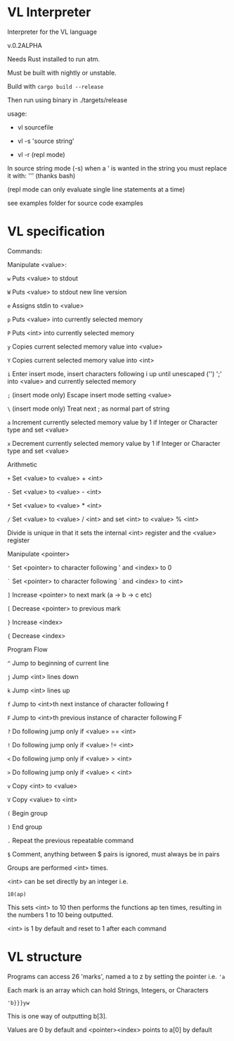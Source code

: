 # VL Interpreter
Interpreter for the VL language

v.0.2ALPHA

Needs Rust installed to run atm.

Must be built with nightly or unstable.

Build with `cargo build --release`

Then run using binary in ./targets/release

usage:

- vl sourcefile

- vl -s 'source string'

- vl -r  (repl mode)

In source string mode (-s) when a ' is wanted in the string you must replace it with: '\'' (thanks bash)

(repl mode can only evaluate single line statements at a time)

see examples folder for source code examples

# VL specification

Commands:

Manipulate \<value>:

`w` Puts \<value> to stdout

`W` Puts \<value> to stdout new line version

`e` Assigns stdin to \<value>

`p` Puts \<value> into currently selected memory

`P` Puts \<int> into currently selected memory

`y` Copies current selected memory value into \<value>

`Y` Copies current selected memory value into \<int>

`i` Enter insert mode, insert characters following i up until unescaped ('\') ';' into \<value> and currently selected memory

`;` (insert mode only) Escape insert mode setting \<value>

`\` (insert mode only) Treat next ; as normal part of string

`a` Increment currently selected memory value by 1 if Integer or Character type and set \<value>

`x` Decrement currently selected memory value by 1 if Integer or Character type and set \<value>

Arithmetic

`+` Set \<value> to \<value> + \<int>

`-` Set \<value> to \<value> - \<int>

`*` Set \<value> to \<value> * \<int>

`/` Set \<value> to \<value> / \<int> and set \<int> to \<value> % \<int>

Divide is unique in that it sets the internal \<int> register and the \<value> register

Manipulate \<pointer>

`'` Set \<pointer> to character following ' and \<index> to 0

`` ` `` Set \<pointer> to character following \` and \<index> to \<int>

`]` Increase \<pointer> to next mark (a -> b -> c etc)

`[` Decrease \<pointer> to previous mark

`}` Increase \<index>

`{` Decrease \<index>

Program Flow

`^` Jump to beginning of current line

`j` Jump \<int> lines down

`k` Jump \<int> lines up

`f` Jump to \<int>th next instance of character following f

`F` Jump to \<int>th previous instance of character following F

`?` Do following jump only if \<value> == \<int>

`!` Do following jump only if \<value> != \<int>

`<` Do following jump only if \<value> > \<int>

`>` Do following jump only if \<value> < \<int>

`v` Copy \<int> to \<value>

`V` Copy \<value> to \<int>

`(` Begin group

`)` End group

`.` Repeat the previous repeatable command

`$` Comment, anything between $ pairs is ignored, must always be in pairs

Groups are performed \<int> times.

\<int> can be set directly by an integer i.e.

`10(ap)`

This sets \<int> to 10 then performs the functions ap ten times, resulting in the numbers 1 to 10 being outputted.

\<int> is 1 by default and reset to 1 after each command


# VL structure

Programs can access 26 'marks', named a to z by setting the pointer i.e. `'a`

Each mark is an array which can hold Strings, Integers, or Characters

`'b}}}yw`

This is one way of outputting b[3].

Values are 0 by default and \<pointer>\<index> points to a[0] by default

